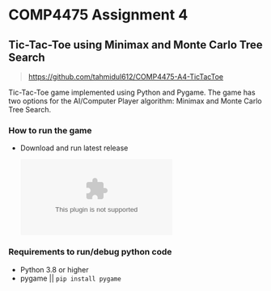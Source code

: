 # COMP4475 Assignment 4

## Tic-Tac-Toe using Minimax and Monte Carlo Tree Search

> <https://github.com/tahmidul612/COMP4475-A4-TicTacToe>

Tic-Tac-Toe game implemented using Python and Pygame. The game has two options for the AI/Computer Player algorithm: Minimax and Monte Carlo Tree Search.

### How to run the game

- Download and run latest release
  
  ![GitHub Downloads (specific asset, latest release)](https://img.shields.io/github/downloads/tahmidul612/COMP4475-A4-TicTacToe/latest/tictactoe.exe?style=for-the-badge)


### Requirements to run/debug python code

- Python 3.8 or higher
- pygame || `pip install pygame`
